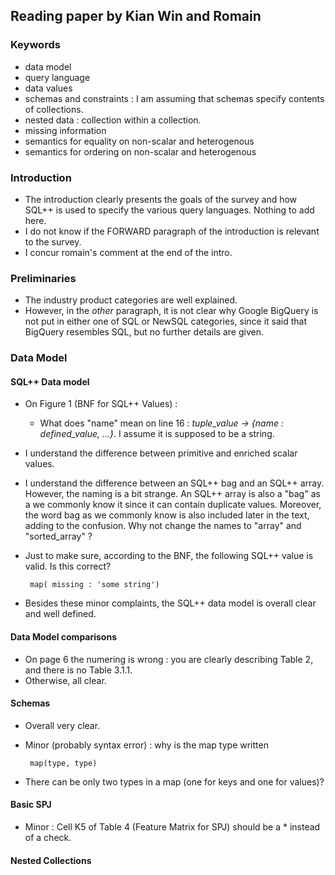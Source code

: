 ## Reading paper by Kian Win and Romain

### Keywords
 - data model
 - query language 
 - data values
 - schemas and constraints : I am assuming that schemas specify contents of collections.
 - nested data : collection within a collection.
 - missing information
 - semantics for equality on non-scalar and heterogenous
 - semantics for ordering on non-scalar and heterogenous

### Introduction
 - The introduction clearly presents the goals of the survey and how SQL++ is used to specify the various query languages. Nothing to add here.
 - I do not know if the FORWARD paragraph of the introduction is relevant to the survey.
 - I concur romain's comment at the end of the intro.

### Preliminaries
 - The industry product categories are well explained. 
 - However, in the *other* paragraph, it is not clear why Google BigQuery is not put in either one of SQL or NewSQL categories, since it said that BigQuery resembles SQL, but no further details are given.
 
### Data Model

#### SQL++ Data model

 - On Figure 1 (BNF for SQL++ Values) :
   - What does "name" mean on line 16 : *tuple_value -> {name : defined_value, ...}*. I assume it is supposed to be a string. 
 - I understand the difference between primitive and enriched scalar values.
 - I understand the difference between an SQL++ bag and an SQL++ array. However, the naming is a bit strange. An SQL++ array is also a "bag" as a we commonly know it since it can contain duplicate values. Moreover, the word bag as we commonly know is also included later in the text, adding to the confusion. Why not change the names to "array" and "sorted_array" ? 
 - Just to make sure, according to the BNF, the following SQL++ value is valid. Is this correct?
 
        map( missing : 'some string')
 - Besides these minor complaints, the SQL++ data model is overall clear and well defined.

#### Data Model comparisons

 - On page 6 the numering is wrong : you are clearly describing Table 2, and there is no Table 3.1.1.
 - Otherwise, all clear.

#### Schemas
 - Overall very clear.
 - Minor (probably syntax error) : why is the map type written 
 
        map(type, type)
 - There can be only two types in a map (one for keys and one for values)?

#### Basic SPJ
 - Minor : Cell K5 of Table 4 (Feature Matrix for SPJ) should be a * instead of a check.

#### Nested Collections 
   
     
   
